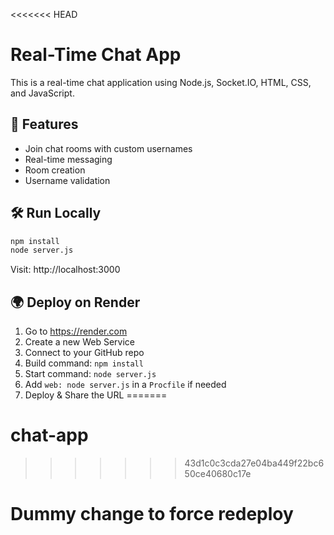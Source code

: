 <<<<<<< HEAD
# Real-Time Chat App

This is a real-time chat application using Node.js, Socket.IO, HTML, CSS, and JavaScript.

## 🚀 Features
- Join chat rooms with custom usernames
- Real-time messaging
- Room creation
- Username validation

## 🛠️ Run Locally
```bash
npm install
node server.js
```
Visit: http://localhost:3000

## 🌍 Deploy on Render
1. Go to https://render.com
2. Create a new Web Service
3. Connect to your GitHub repo
4. Build command: `npm install`
5. Start command: `node server.js`
6. Add `web: node server.js` in a `Procfile` if needed
7. Deploy & Share the URL
=======
# chat-app
>>>>>>> 43d1c0c3cda27e04ba449f22bc650ce40680c17e
# Dummy change to force redeploy
